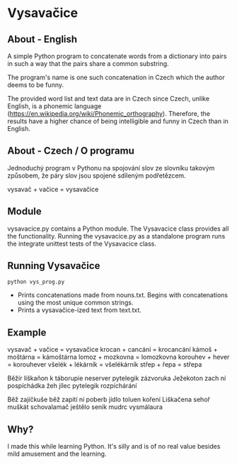 # Vysavačice

## About - English

A simple Python program to concatenate words from a dictionary into pairs in such a way that the pairs share a common substring.

The program's name is one such concatenation in Czech which the author deems to be funny.

The provided word list and text data are in Czech since Czech, unlike English, is a phonemic language (https://en.wikipedia.org/wiki/Phonemic_orthography). Therefore, the results have a higher chance of being intelligible and funny in Czech than in English.

## About - Czech / O programu

Jednoduchý program v Pythonu na spojování slov ze slovníku takovým způsobem, že páry slov jsou spojené sdíleným podřetězcem.

vysavač + vačice = vysavačice

## Module

vysavacice.py contains a Python module. The Vysavacice class provides all the functionality. Running the vysavacice.py as a standalone program runs the integrate unittest tests of the Vysavacice class.

## Running Vysavačice

`python vys_prog.py`

* Prints concatenations made from nouns.txt. Begins with concatenations using the most unique common strings.
* Prints a vysavačice-ized text from text.txt.

## Example

vysavač + vačice = vysavačice
krocan + cancání = krocancání
kámoš + moštárna = kámoštárna
lomoz + mozkovna = lomozkovna
korouhev + hever = korouhever
všelék + lékárník = všelékárník
střep + řepa = střepa

Běžír liškaňon k táborupie 
neserver pytelegik zázvoruka
Ježekoton zach ní pospíchádka 
žeh jílec pytelegik rozpíchárání 
 
Běž zajíčkuše běž zapití ní 
poberb jídlo toluen koření 
Liškačena sehoř muškát schovalamač 
ještělo seník mudrc vysmálaura 


## Why?

I made this while learning Python. It's silly and is of no real value besides mild amusement and the learning.
